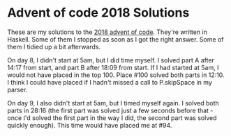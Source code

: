 # Advent of code 2018 Solutions

These are my solutions to the [2018 advent of code](https://www.adventofcode.com/2018). They're written in Haskell. Some of them I stopped as soon as I got the right answer. Some of them I tidied up a bit afterwards.

On day 8, I didn't start at 5am, but I did time myself. I solved part A after 14:17 from start, and part B after 18:09 from start. If I had started at 5am, I would not have placed in the top 100. Place #100 solved both parts in 12:10. I think I could have placed if I hadn't missed a call to P.skipSpace in my parser. 

On day 9, I also didn't start at 5am, but I timed myself again. I solved both parts in 28:16 (the first part was solved just a few seconds before that - once I'd solved the first part in the way I did, the second part was solved quickly enough). This time would have placed me at #94.